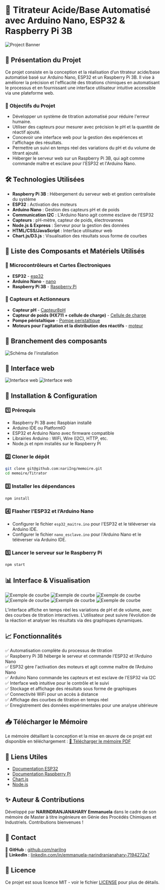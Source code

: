 # 🔬 Titrateur Acide/Base Automatisé avec Arduino Nano, ESP32 & Raspberry Pi 3B

![Project Banner](./Titrator/images/illustration.png)

## 🚀 Présentation du Projet
Ce projet consiste en la conception et la réalisation d’un titrateur acide/base automatisé basé sur Arduino Nano, ESP32 et un Raspberry Pi 3B. Il vise à améliorer la précision et l'efficacité des titrations chimiques en automatisant le processus et en fournissant une interface utilisateur intuitive accessible via une plateforme web.

### 🎯 Objectifs du Projet
- Développer un système de titration automatisé pour réduire l'erreur humaine.
- Utiliser des capteurs pour mesurer avec précision le pH et la quantité de réactif ajouté.
- Concevoir une interface web pour la gestion des expériences et l'affichage des résultats.
- Permettre un suivi en temps réel des variations du pH et du volume de titrant ajouté.
- Héberger le serveur web sur un Raspberry Pi 3B, qui agit comme commande maître et esclave pour l'ESP32 et l'Arduino Nano.

## 🛠️ Technologies Utilisées
- **Raspberry Pi 3B** : Hébergement du serveur web et gestion centralisée du système
- **ESP32** : Activation des moteurs
- **Arduino Nano** : Gestion des capteurs pH et de poids
- **Communication I2C** : L'Arduino Nano agit comme esclave de l'ESP32
- **Capteurs** : pH-mètre, capteur de poids, électrovannes
- **Node.js & Express** : Serveur pour la gestion des données
- **HTML/CSS/JavaScript** : Interface utilisateur web
- **Chart.js/D3.js** : Visualisation des résultats sous forme de courbes

## 🧰 Liste des Composants et Matériels Utilisés

### 🔌 Microcontrôleurs et Cartes Électroniques
- **ESP32** - [esp32](./Titrator/images/esp32.jpg)
- **Arduino Nano** - [nano](./Titrator/images/arduino_nano.webp)
- **Raspberry Pi 3B** - [Raspberry Pi](./Titrator/images/rasp.jpeg)

### 📡 Capteurs et Actionneurs
- **Capteur pH** - [Capteur8pH](./Titrator/images/capteur_pH.jpg)
- **Capteur de poids (HX711 + cellule de charge)** - [Cellule de charge](./Titrator/images/charge.jpg)
- **Pompe péristaltique** - [Pompe peristaltique](./Titrator/images/pompe.png)
- **Moteurs pour l'agitation et la distribution des réactifs** - [moteur](./Titrator/images/moteur.png)


## 📸 Branchement des composants
![Schéma de l'installation](./Titrator/images/branchement.png)

## 📸 Interface web
![Interface web](./Titrator/images/interface.png)
![Interface web](./Titrator/images/interface_2.png)

## 📌 Installation & Configuration

### 1️⃣ Prérequis
- Raspberry Pi 3B avec Raspbian installé
- Arduino IDE ou PlatformIO
- ESP32 et Arduino Nano avec firmware compatible
- Librairies Arduino : WiFi, Wire (I2C), HTTP, etc.
- Node.js et npm installés sur le Raspberry Pi

### 2️⃣ Cloner le dépôt
```bash
git clone git@github.com:nariIng/memoire.git
cd memoire/Titrator
```

### 3️⃣ Installer les dépendances
```bash
npm install
```

### 4️⃣ Flasher l’ESP32 et l’Arduino Nano
- Configurer le fichier `esp32_maitre.ino` pour l'ESP32 et le téléverser via Arduino IDE.
- Configurer le fichier `nano_esclave.ino` pour l'Arduino Nano et le téléverser via Arduino IDE.

### 5️⃣ Lancer le serveur sur le Raspberry Pi
```bash
npm start
```

## 📊 Interface & Visualisation
![Exemple de courbe](./Titrator/images/courbe1_1.png)
![Exemple de courbe](./Titrator/images/courbe1_2.png)
![Exemple de courbe](./Titrator/images/courbe1_3.png)
![Exemple de courbe](./Titrator/images/courbe2_1.png)
![Exemple de courbe](./Titrator/images/courbe2_2.png)
![Exemple de courbe](./Titrator/images/courbe2_3.png)

L’interface affiche en temps réel les variations de pH et de volume, avec des courbes de titration interactives. L’utilisateur peut suivre l’évolution de la réaction et analyser les résultats via des graphiques dynamiques.

## 📈 Fonctionnalités
✅ Automatisation complète du processus de titration  
✅ Raspberry Pi 3B héberge le serveur et commande l’ESP32 et l’Arduino Nano  
✅ ESP32 gère l'activation des moteurs et agit comme maître de l’Arduino Nano  
✅ Arduino Nano commande les capteurs et est esclave de l'ESP32 via I2C  
✅ Interface web intuitive pour le contrôle et le suivi  
✅ Stockage et affichage des résultats sous forme de graphiques  
✅ Connectivité WiFi pour un accès à distance  
✅ Affichage des courbes de titration en temps réel  
✅ Enregistrement des données expérimentales pour une analyse ultérieure  

## 📥 Télécharger le Mémoire
Le mémoire détaillant la conception et la mise en œuvre de ce projet est disponible en téléchargement :
[📄 Télécharger le mémoire PDF](./Titrator/project_pdf_file/project_pdf_file.pdf)

## 🔗 Liens Utiles
- [Documentation ESP32](https://docs.espressif.com/projects/esp-idf/en/latest/)
- [Documentation Raspberry Pi](https://www.raspberrypi.org/documentation/)
- [Chart.js](https://www.chartjs.org/)
- [Node.js](https://nodejs.org/)

## ✨ Auteur & Contributions
Développé par **NARINDRANJANAHARY Emmanuela** dans le cadre de son mémoire de Master à titre ingénieure en Génie des Procédés Chimiques et Industriels. Contributions bienvenues !

## 📩 Contact
📌 **GitHub** : [github.com/nariIng](https://github.com/nariIng/)  
📌 **LinkedIn** : [linkedin.com/in/emmanuela-narindranjanahary-7194272a7](www.linkedin.com/in/emmanuela-narindranjanahary-7194272a7)

## 📜 Licence
Ce projet est sous licence MIT - voir le fichier [LICENSE](LICENSE) pour plus de détails.

